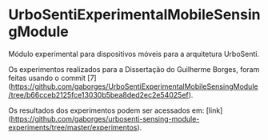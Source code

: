 # UrboSentiExperimentalMobileSensingModule
Módulo experimental para dispositivos móveis para a arquitetura UrboSenti.

Os experimentos realizados para a Dissertação do Guilherme Borges, foram feitas usando o commit [7] (https://github.com/gaborges/UrboSentiExperimentalMobileSensingModule/tree/b66cceb2125fce13030b5bea8ded2ec2e54025ef).

Os resultados dos experimentos podem ser acessados em: [link] (https://github.com/gaborges/urbosenti-sensing-module-experiments/tree/master/experimentos).
